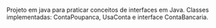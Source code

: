 Projeto em java para praticar conceitos de interfaces em Java.
Classes implementadas: ContaPoupanca, UsaConta e interface ContaBancaria.
